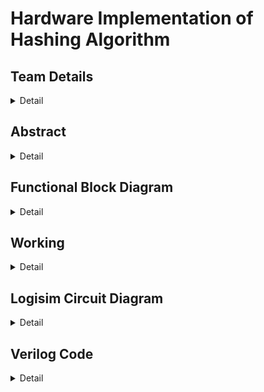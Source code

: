 # Hardware Implementation of Hashing Algorithm

<!-- First Section -->
## Team Details
<details>
  <summary>Detail</summary>

  > Semester: 3rd Sem B. Tech. CSE

  > Section: S1

  > Member-1: A R Sharan Kumar, 231CS101, arsharankumar.231cs101@nitk.edu.in

  > Member-2: Ashutosh Kumar, 231CS113, ashutoshkumar.231cs113@nitk.edu.in

  > Member-3: S B L Prateek, 231CS149, sblprateek.231cs149@nitk.edu.in
</details>

<!-- Second Section -->
## Abstract
<details>
  <summary>Detail</summary>
  
   > Motivation: The motivation behind this project is to address the performance bottlenecks
faced by software implementations of the SHA-256 hash function, especially in resource-
constrained environments like embedded systems and IoT devices. By implementing SHA-
256 in hardware, we aim to achieve significant improvements in processing speed and power
efficiency, which are critical for optimizing security and performance in these applications.
  
   > Problem Statement: Traditional software implementations of SHA-256 can suffer from performance
limitations, particularly in systems with strict timing and power requirements. This
creates challenges for applications that require both robust security and efficient performance,
highlighting the need for a more effective solution.
  
   > Features:
  <br>• Hardware implementation of the SHA-256 algorithm.
  <br>• Significant improvements in processing speed and power efficiency compared to software solutions.
  <br>• Optimization for small inputs and a considerable number of hashing functions.
  <br>• Viability for applications that require enhanced security and performance optimization.
  <br>• SHA-256 enable parallel data block processing, enhancing hash computation speed, especially in hardware implementations.

</details>

<!-- Third Section -->
## Functional Block Diagram
<details>
  <summary>Detail</summary>

<img alt="S1-T13" src="https://github.com/user-attachments/assets/bda8a19e-dd27-4588-94f4-a7eaa28837fc"><img/>


</details>


<!-- Fourth Section -->
## Working
<details>
  <summary>Detail</summary>



<img alt="S1-T13" src="https://github.com/user-attachments/assets/609ed5a3-643e-47c2-8d9a-046a5b99929e"><img/>

> 1.	Input Handling:
•	The system takes 6 ASCII values, each 8 bits long. These values are paired to form 16-bit message blocks:
 M0 = {in0, in1}
 M1 = {in2, in3}
 M2 = {in4, in5}
•	A fourth block, M3, holds the number of non-zero inputs to define the length of the message.
•	The blocks M0, M1, M2, and M3 form the input message.

> 2.	Message Expansion:
•	The input message blocks are expanded into 8 words (W0 to W7) using the following equations:
–	For W0 to W3:
W(t) = M(t) for 0 <= t <= 3.
This means W0 = M0, W1 = M1, W2 = M2, and W3 = M3.
–	For W4 to W7:
W(t) = small sigma(W(t-3)) + W(t-1) for 4 <= t <= 7. The small sigma function is defined as:
small sigma(x) = ROT11(x) ˆ ROT7(x) ˆ RSH3(x), where:
∗ ROT11(x) is a rotation of x by 11 bits,
∗ ROT7(x) is a rotation by 7 bits,
∗ RSH3(x) is a right shift by 3 bits.

> 3.	Initial Hash Values (a, b, c, d):
•	The initial hash values a, b, c, and d are constants derived from the first 16 bits of the decimal part of the square roots of the first 4 prime numbers:
– a = 0110101000001001 (square root of 2),
– b = 1011101101100111 (square root of 3),
– c = 0011110001101110 (square root of 5),
– d = 1010010101001111 (square root of 7).


> 4.	Round Constants (K[0] to K[7]):
•	Predefined constants K[0] to K[7] are used during the hash generation to introduce com- plexity. These constants are the first 16 bits of the decimal part of the cube roots of the first 8 prime numbers. Specifically:
– K[0] = 0100001010001010 (cube root of 2),
– K[1] = 0111000100110111 (cube root of 3),
– K[2] = 1011010111000000 (cube root of 5),
– K[3] = 1110100110110101 (cube root of 7),
– K[4] = 0011100101010110 (cube root of 11),
– K[5] = 0101100111110001 (cube root of 13),
– K[6] = 1001001000111111 (cube root of 17),
– K[7] = 1010101100011100 (cube root of 19).

> 5.	Hash Computation:
•	The algorithm performs 8 rounds of computation, transforming the values of a, b, c, and d using two main operations:
 
–	T1 Calculation:
T1 = Sigma1(c) + CH(b, c, d) + W(t) + K(t) + d where Sigma1(x) :
Sigma1(x) = ROT2(x) + ROT7(x)
–	T2 Calculation:
T2 = Sigma0(a) + MAJ(a, b, c) where Sigma0(x) :
Sigma0(x) = ROT5(x) + ROT11(x)
•	These transformations are applied for each of the 8 words (W0 to W7), updating the values of a, b, c, and d in each round as shown below :
•	d = c
•	c = b+T1
•	b = a
•	a= T1 + T2
> 6.	Final Hash Value:
•	After completing the 8 rounds, the final values of a, b, c, and d are combined to form the
64-bit hash.
•	This 64-bit hash is converted into ASCII format for output display.
>Operational Steps:
1.	Click Refresh:
•	This clears the output screen, resets the message blocks to zero, and sets all counters to zero.
2.	Clock Pulse 1:
•	Apply Clock Pulse 1 until all input characters are read, or click until Counter Display 1 reaches 7.
3.	Clock Pulse 2:
•	Apply Clock Pulse 2 until Counter Display 2 reaches 7, indicating that the words are ready.
4.	Clock Pulse 3:
•	Apply Clock Pulse 3 until Counter Display 3 reaches 8, showing the final 8 characters of the 64-bit hash on the output screen.

</details>

<!-- Fifth Section -->
## Logisim Circuit Diagram
<details>
  <summary>Detail</summary>

  > Update a neat logisim circuit diagram
</details>

<!-- Sixth Section -->
## Verilog Code
<details>
  <summary>Detail</summary>

  > Neatly update the Verilog code in code style only.
</details>


